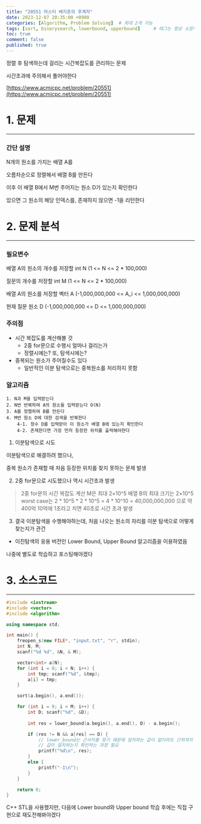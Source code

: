 ```yaml
---
title: "20551 마스터 배지훈의 후계자"
date: 2023-12-07 20:35:00 +0900
categories: [Algorithm, Problem Solving]  # 최대 2개 가능
tags: [sort, binarysearch, lowerbound, upperbound]     # 태그는 항상 소문자로 작성할 것
toc: true
comment: false
published: true
---
```


정렬 후 탐색하는데 걸리는 시간복잡도를 관리하는 문제

시간초과에 주의해서 풀어야한다

[https://www.acmicpc.net/problem/20551](https://www.acmicpc.net/problem/20551)

# 1. 문제
---
### 간단 설명
N개의 원소를 가지는 배열 A를

오름차순으로 정렬해서 배열 B를 만든다

이후 이 배열 B에서 M번 주어지는 원소 D가 있는지 확인한다

있으면 그 원소의 해당 인덱스를, 존재하지 않으면 -1을 리턴한다

# 2. 문제 분석
---
### 필요변수
배열 A의 원소의 개수를 저장할 int N (1 <= N <= 2 * 100,000) 

질문의 개수를 저장할 int M (1 <= N <= 2 * 100,000) 

배열 A의 원소를 저장할 벡터<int> A (-1,000,000,000 <= A_i <= 1,000,000,000)

현재 질문 원소 D (-1,000,000,000 <= D <= 1,000,000,000)

### 주의점
- 시간 복잡도를 계산해볼 것
    - 2중 for문으로 수행시 얼마나 걸리는가
    - 정렬시에는? 또, 탐색시에는?
- 중복되는 원소가 주어질수도 있다
    - 일반적인 이분 탐색으로는 중복원소를 처리하지 못함

### 알고리즘
```
1. N과 M을 입력받는다
2. N번 반복하여 A의 원소들 입력받는다 O(N)
3. A를 정렬하여 B를 만든다
4. M번 원소 D에 대한 검색을 반복한다
	4-1. 정수 D를 입력받아 이 원소가 배열 B에 있는지 확인한다 
    4-2. 존재한다면 가장 먼저 등장한 위치를 출력해야한다
```

1. 이분탐색으로 시도

이분탐색으로 해결하려 했으나, 

중복 원소가 존재할 때 처음 등장한 위치를 찾지 못하는 문제 발생

2. 2중 for문으로 시도했으나 역시 시간초과 발생

> 2중 for문의 시간 복잡도 계산
> M은 최대 2×10^5
> 배열 B의 최대 크기는 2×10^5
> worst case는 2 * 10^5 * 2 * 10^5 = 4 * 10^10 = 40,000,000,000 으로 약 400억
> 10억에 1초라고 치면 40초로 시간 초과 발생

3. 결국 이분탐색을 수행해야하는데, 처음 나오는 원소의 자리를 이분 탐색으로 어떻게 찾는지가 관건

- 이진탐색의 응용 버전인 Lower Bound, Upper Bound 알고리즘을 이용하였음

나중에 별도로 학습하고 포스팅해야겠다

# 3. 소스코드
---
```cpp
#include <iostream>
#include <vector>
#include <algorithm>

using namespace std;

int main() {
	freopen_s(new FILE*, "input.txt", "r", stdin);
	int N, M;
	scanf("%d %d", &N, & M);

	vector<int> a(N);
	for (int i = 0; i < N; i++) {
		int tmp; scanf("%d", &tmp);
		a[i] = tmp;
	}

	sort(a.begin(), a.end());

	for (int i = 0; i < M; i++) {
		int D; scanf("%d", &D);
	
		int res = lower_bound(a.begin(), a.end(), D) - a.begin();

		if (res != N && a[res] == D) {
			// lower_bound는 근사치를 찾기 때문에 일치하는 값이 없더라도 근처까지 감
			// 값이 일치하는지 확인하는 과정 필요
			printf("%d\n", res);
		}
		else {
			printf("-1\n");
		}
	}

	return 0;
}
```

C++ STL을 사용했지만, 다음에 Lower bound와 Upper bound 학습 후에는 직접 구현으로 재도전해봐야겠다
